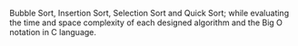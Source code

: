 Bubble Sort, 
Insertion Sort, Selection Sort and Quick Sort; while evaluating the time and space complexity of each designed algorithm and the Big O notation in C language.
